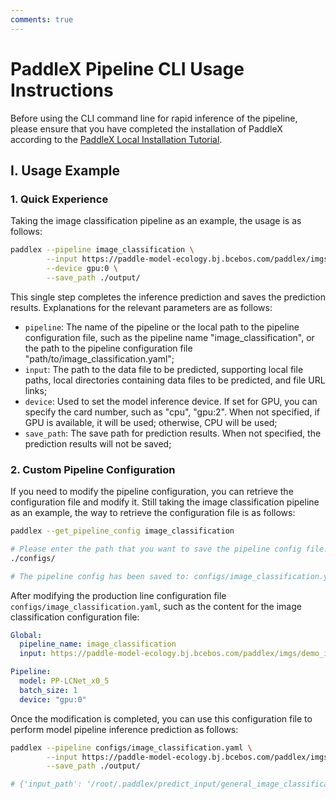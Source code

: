 ```yaml
---
comments: true
---
```


# PaddleX Pipeline CLI Usage Instructions

Before using the CLI command line for rapid inference of the pipeline, please ensure that you have completed the installation of PaddleX according to the [PaddleX Local Installation Tutorial](../../installation/installation.en.md).

## I. Usage Example

### 1. Quick Experience

Taking the image classification pipeline as an example, the usage is as follows:

```bash
paddlex --pipeline image_classification \
        --input https://paddle-model-ecology.bj.bcebos.com/paddlex/imgs/demo_image/general_image_classification_001.jpg \
        --device gpu:0 \
        --save_path ./output/
```
This single step completes the inference prediction and saves the prediction results. Explanations for the relevant parameters are as follows:

* `pipeline`: The name of the pipeline or the local path to the pipeline configuration file, such as the pipeline name "image_classification", or the path to the pipeline configuration file "path/to/image_classification.yaml";
* `input`: The path to the data file to be predicted, supporting local file paths, local directories containing data files to be predicted, and file URL links;
* `device`: Used to set the model inference device. If set for GPU, you can specify the card number, such as "cpu", "gpu:2". When not specified, if GPU is available, it will be used; otherwise, CPU will be used;
* `save_path`: The save path for prediction results. When not specified, the prediction results will not be saved;

### 2. Custom Pipeline Configuration

If you need to modify the pipeline configuration, you can retrieve the configuration file and modify it. Still taking the image classification pipeline as an example, the way to retrieve the configuration file is as follows:

```bash
paddlex --get_pipeline_config image_classification

# Please enter the path that you want to save the pipeline config file: (default `./`)
./configs/

# The pipeline config has been saved to: configs/image_classification.yaml
```

After modifying the production line configuration file `configs/image_classification.yaml`, such as the content for the image classification configuration file:

```yaml
Global:
  pipeline_name: image_classification
  input: https://paddle-model-ecology.bj.bcebos.com/paddlex/imgs/demo_image/general_image_classification_001.jpg

Pipeline:
  model: PP-LCNet_x0_5
  batch_size: 1
  device: "gpu:0"
```

Once the modification is completed, you can use this configuration file to perform model pipeline inference prediction as follows:

```bash
paddlex --pipeline configs/image_classification.yaml \
        --input https://paddle-model-ecology.bj.bcebos.com/paddlex/imgs/demo_image/general_image_classification_001.jpg \
        --save_path ./output/

# {'input_path': '/root/.paddlex/predict_input/general_image_classification_001.jpg', 'class_ids': [296, 170, 356, 258, 248], 'scores': array([0.62817, 0.03729, 0.03262, 0.03247, 0.03196]), 'label_names': ['ice bear, polar bear, Ursus Maritimus, Thalarctos maritimus', 'Irish wolfhound', 'weasel', 'Samoyed, Samoyede', 'Eskimo dog, husky']}
```

